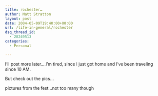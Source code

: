 ```yaml
---
title: rochester…
author: Matt Stratton
layout: post
date: 2004-05-09T19:40:00+00:00
url: /life-in-general/rochester
dsq_thread_id:
  - 28249513
categories:
  - Personal

---
```

I&#8217;ll post more later&#8230;.I&#8217;m tired, since I just got home and I&#8217;ve been traveling since 10 AM.

But check out the pics&#8230;

pictures from the fest&#8230;not too many though